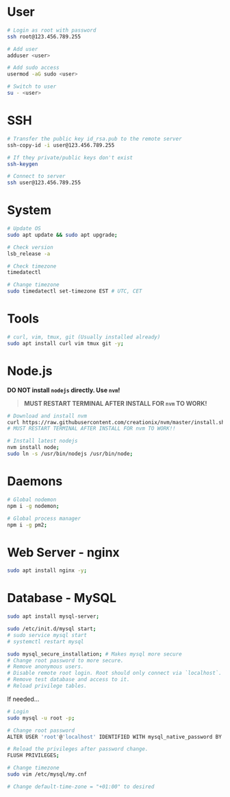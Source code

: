 # User

```bash
# Login as root with password
ssh root@123.456.789.255

# Add user
adduser <user>

# Add sudo access
usermod -aG sudo <user>

# Switch to user
su - <user>
```

# SSH

```bash
# Transfer the public key id_rsa.pub to the remote server
ssh-copy-id -i user@123.456.789.255

# If they private/public keys don't exist
ssh-keygen

# Connect to server
ssh user@123.456.789.255
```

# System

```bash
# Update OS
sudo apt update && sudo apt upgrade;

# Check version
lsb_release -a

# Check timezone
timedatectl

# Change timezone
sudo timedatectl set-timezone EST # UTC, CET
```

# Tools

```bash
# curl, vim, tmux, git (Usually installed already)
sudo apt install curl vim tmux git -y;
```

# Node.js

**DO NOT install `nodejs` directly. Use `nvm`!**

> **MUST RESTART TERMINAL AFTER INSTALL FOR `nvm` TO WORK!**

```bash
# Download and install nvm
curl https://raw.githubusercontent.com/creationix/nvm/master/install.sh | bash;
# MUST RESTART TERMINAL AFTER INSTALL FOR nvm TO WORK!!

# Install latest nodejs
nvm install node;
sudo ln -s /usr/bin/nodejs /usr/bin/node;
```

# Daemons

```bash
# Global nodemon
npm i -g nodemon;

# Global process manager
npm i -g pm2;
```

# Web Server - nginx

```bash
sudo apt install nginx -y;
```

# Database - MySQL

```bash
sudo apt install mysql-server;

sudo /etc/init.d/mysql start;
# sudo service mysql start
# systemctl restart mysql

sudo mysql_secure_installation; # Makes mysql more secure
# Change root password to more secure.
# Remove anonymous users.
# Disable remote root login. Root should only connect via `localhost`.
# Remove test database and access to it.
# Reload privilege tables.
```

If needed...

```bash
# Login
sudo mysql -u root -p;

# Change root password
ALTER USER 'root'@'localhost' IDENTIFIED WITH mysql_native_password BY 'password';

# Reload the privileges after password change.
FLUSH PRIVILEGES;

# Change timezone
sudo vim /etc/mysql/my.cnf

# Change default-time-zone = "+01:00" to desired
```
